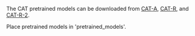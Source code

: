 The CAT pretrained models can be downloaded from [CAT-A](https://ufile.io/jb3i0ekr), [CAT-R](https://ufile.io/tk20uzp7), and [CAT-R-2](https://ufile.io/czi6mttr).

Place pretrained models in 'pretrained_models'.

